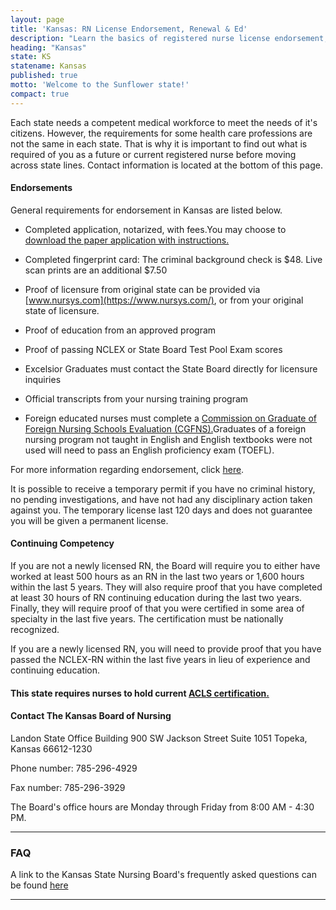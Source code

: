 ```yaml
---
layout: page
title: 'Kansas: RN License Endorsement, Renewal & Ed'
description: "Learn the basics of registered nurse license endorsement, renewal, and continuing education in Kansas. Stay up-to-date with your nursing credentials.\r"
heading: "Kansas"
state: KS
statename: Kansas
published: true
motto: 'Welcome to the Sunflower state!'
compact: true
---
```


Each state needs a competent medical workforce to meet the needs of it's
citizens. However, the requirements for some health care professions are
not the same in each state. That is why it is important to find out what
is required of you as a future or current registered nurse before moving
across state lines. Contact information is located at the bottom of this
page.

#### Endorsements

General requirements for endorsement in Kansas are listed below.

-   Completed application, notarized, with fees.You may choose to
    [download the paper application with
    instructions.](https://ksbn.kansas.gov/wp-content/uploads/Forms/Endorsement.pdf)

-   Completed fingerprint card: The criminal background check is \$48.
    Live scan prints are an additional \$7.50

-   Proof of licensure from original state can be provided via
    [www.nursys.com](https://www.nursys.com/), or from your original
    state of licensure.

-   Proof of education from an approved program

-   Proof of passing NCLEX or State Board Test Pool Exam scores

-   Excelsior Graduates must contact the State Board directly for
    licensure inquiries

-   Official transcripts from your nursing training program

-   Foreign educated nurses must complete a [Commission on Graduate of
    Foreign Nursing Schools Evaluation
    (CGFNS).](https://www.cgfns.org/)Graduates of a foreign nursing
    program not taught in English and English textbooks were not used
    will need to pass an English proficiency exam (TOEFL).

For more information regarding endorsement, click
[here](https://ksbn.kansas.gov/forms/).

It is possible to receive a temporary permit if you have no criminal
history, no pending investigations, and have not had any disciplinary
action taken against you. The temporary license last 120 days and does
not guarantee you will be given a permanent license.

#### Continuing Competency

If you are not a newly licensed RN, the Board will require you to either
have worked at least 500 hours as an RN in the last two years or 1,600
hours within the last 5 years. They will also require proof that you
have completed at least 30 hours of RN continuing education during the
last two years. Finally, they will require proof of that you were
certified in some area of specialty in the last five years. The
certification must be nationally recognized.

If you are a newly licensed RN, you will need to provide proof that you
have passed the NCLEX-RN within the last five years in lieu of
experience and continuing education.

#### This state requires nurses to hold current [ACLS certification.](https://www.acls.net/kansas-acls-pals-bls.htm)

#### Contact The Kansas Board of Nursing

Landon State Office Building
900 SW Jackson Street Suite 1051
Topeka, Kansas 66612-1230

Phone number: 785-296-4929

Fax number: 785-296-3929

The Board's office hours are Monday through Friday from 8:00 AM - 4:30
PM.

* * * * *

### FAQ

A link to the Kansas State Nursing Board's frequently asked questions
can be found [here](https://ksbn.kansas.gov/faqs/)

* * * * *
